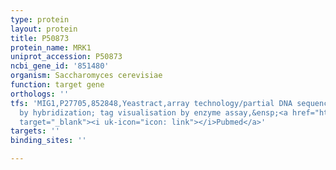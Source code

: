 ```yaml
---
type: protein
layout: protein
title: P50873
protein_name: MRK1
uniprot_accession: P50873
ncbi_gene_id: '851480'
organism: Saccharomyces cerevisiae
function: target gene
orthologs: ''
tfs: 'MIG1,P27705,852848,Yeastract,array technology/partial DNA sequence identification
  by hybridization; tag visualisation by enzyme assay,&ensp;<a href="https://www.ncbi.nlm.nih.gov/pubmed/?term=14871952%5Buid%5D+OR+24170807%5Buid%5D+OR+19087243%5Buid%5D"
  target="_blank"><i uk-icon="icon: link"></i>Pubmed</a>'
targets: ''
binding_sites: ''

---
```

